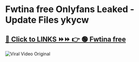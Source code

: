 
 # Fwtina free Onlyfans Leaked - Update Files ykycw

## <h2><a href="https://clipsfans.com/Fwtina_free&ref=git">🔗 Click to LINKS ⏩⏩ 👉 🟢 Fwtina free </a></h2>

<a href="https://clipsfans.com/Fwtina_free&ref=git" rel="nofollow" data-target="animated-image.originalLink"><img src="https://i.ibb.co.com/xMMVF88/686577567.gif" alt="Viral Video Original" style="max-width: 100%; display: inline-block;" data-target="animated-image.originalImage"></a>

